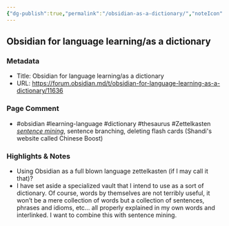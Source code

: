 ```yaml
---
{"dg-publish":true,"permalink":"/obsidian-as-a-dictionary/","noteIcon":"2","created":"","updated":""}
---
```


## Obsidian for language learning/as a dictionary

### Metadata

- Title: Obsidian for language learning/as a dictionary
- URL: https://forum.obsidian.md/t/obsidian-for-language-learning-as-a-dictionary/11636
### Page Comment

- #obsidian #learning-language #dictionary #thesaurus #Zettelkasten 
*[sentence mining](https://www.chineseboost.com/blog/sentence-mining/)*, sentence branching, deleting flash cards (Shandi's website called Chinese Boost)

### Highlights & Notes

- Using Obsidian as a full blown language zettelkasten (if I may call it that)?  
- I have set aside a specialized vault that I intend to use as a sort of dictionary. Of course, words by themselves are not terribly useful, it won’t be a mere collection of words but a collection of sentences, phrases and idioms, etc… all properly explained in my own words and interlinked. I want to combine this with sentence mining.


